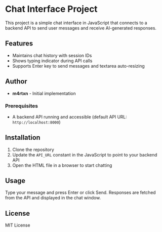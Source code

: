 # Chat Interface Project

This project is a simple chat interface in JavaScript that connects to a backend API to send user messages and receive AI-generated responses.

## Features
- Maintains chat history with session IDs
- Shows typing indicator during API calls
- Supports Enter key to send messages and textarea auto-resizing

## Author
- **m4rtxn** - Initial implementation

### Prerequisites

- A backend API running and accessible (default API URL: `http://localhost:8000`)

## Installation
1. Clone the repository
2. Update the `API_URL` constant in the JavaScript to point to your backend API
3. Open the HTML file in a browser to start chatting

## Usage
Type your message and press Enter or click Send. Responses are fetched from the API and displayed in the chat window.

## License
MIT License

